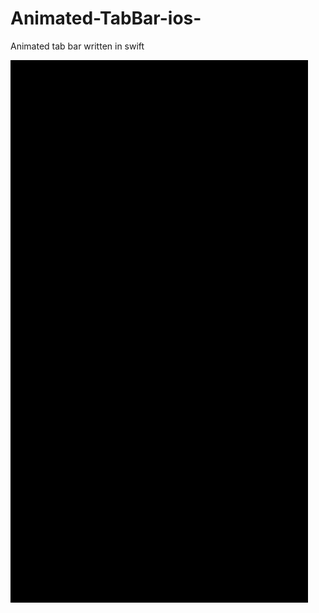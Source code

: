 # Animated-TabBar-ios-
Animated tab bar written in swift 


![screens](https://raw.githubusercontent.com/OtkurBiz/Animated-TabBar-ios-/master/screen_shot/EYTabBar2.gif)

